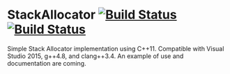 # StackAllocator [![Build Status](https://travis-ci.org/herpec-j/StackAllocator.svg?branch=master)](https://travis-ci.org/herpec-j/StackAllocator) [![Build Status](https://ci.appveyor.com/api/projects/status/github/herpec-j/StackAllocator?branch=master&svg=true)](https://ci.appveyor.com/project/herpec-j/stackallocator)
Simple Stack Allocator implementation using C++11.
Compatible with Visual Studio 2015, g++4.8, and clang++3.4.
An example of use and documentation are coming.

